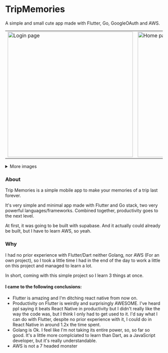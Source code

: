 # TripMemories

A simple and small cute app made with Flutter, Go, GoogleOAuth and AWS.

<table>
  <tr>
    <td>
      <img alt="Login page"  src="https://user-images.githubusercontent.com/13316723/172290822-cd3cc1fc-e3d9-4419-b306-3823db8b3ef8.png" height="400px"/>
    </td>
    <td>
      <img alt="Home page" src="https://user-images.githubusercontent.com/13316723/171986535-8d3af877-fe13-4617-a70a-7e0c8ec9ef75.png" height="400px"/>
    </td>
  </tr>
</table>

<details>
  <summary>More images</summary>

  <table>
    <tr>
      <td>
        <img alt="Google OAuth" src="https://user-images.githubusercontent.com/13316723/172291647-3d79b4a9-286e-46c7-8f1c-097381c0bd59.png" height="400px"/>      
      </td>
      <td>
        <img alt="Trip page"  src="https://user-images.githubusercontent.com/13316723/171986574-f68c07b3-5873-4fcb-8197-ad429c1c0ae8.png" height="400px"/>
      </td>
      <td>
        <img alt="Form page" src="https://user-images.githubusercontent.com/13316723/171986584-3e48660f-a62c-433c-942a-5912832bb2ab.png" height="400px"/>
      </td>
    </tr>
  </table>

</details>

### About

Trip Memories is a simple mobile app to make your memories of a trip last forever.

It's very simple and minimal app made with Flutter and Go stack, two very powerful languages/frameworks. Combined together, productivity goes to the next level.

At first, it was going to be built with supabase. And it actually could already be built, but I have to learn AWS, so yeah.

### Why

I had no prior experience with Flutter/Dart neither Golang, nor AWS (For an own project), so I took a little time I had in the end of the day to work a little on this project and managed to learn a lot.

In short, coming with this simple project so I learn 3 things at once.

#### I came to the following conclusions:

- Flutter is amazing and I'm ditching react native from now on.
- Productivity on Flutter is weirdly and surprisingly AWESOME. I've heard ppl saying it beats React Native in productivity but I didn't really like the way the code was, but I think I only had to get used to it. I'd say what I can do with Flutter, despite no prior experience with it, I could do in React Native in around 1.2x the time spent.
- Golang is Ok. I feel like I'm not taking its entire power, so, so far so good. It's a little more complciated to learn than Dart, as a JavaScript developer, but it's really understandable.
- AWS is not a 7 headed monster
